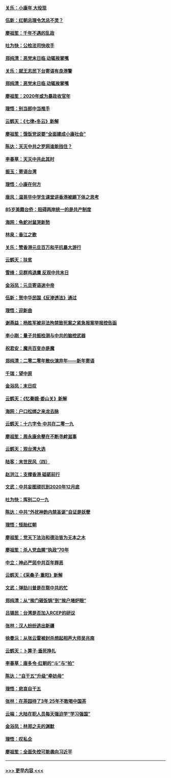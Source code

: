 #### [关乐：小康年 大役现](../pages/nsc993/n11774213.md?t=01080833) 
#### [伍新：红朝总理令怎总不灵？](../pages/nsc993/n11770813.md?t=01080833) 
#### [廖祖笙：千年不遇的乱政](../pages/nsc993/n11770373.md?t=01080833) 
#### [吐为快：公检法司快收手](../pages/nsc993/n11770359.md?t=01080833) 
#### [郑纯清：恶党末日临 动辄挨掌嘴](../pages/nsc993/n11769912.md?t=01080833) 
#### [关乐：就王志民下台寄语有良港警](../pages/nsc993/n11769903.md?t=01080833) 
#### [郑纯清：恶党末日临 动辄挨掌嘴](../pages/nsc993/n11769356.md?t=01080833) 
#### [廖祖笙：2020年或为暴政收官年](../pages/nsc993/n11768216.md?t=01080833) 
#### [理悟：别当郎中当推手](../pages/nsc993/n11768243.md?t=01080833) 
#### [云鹤天：《七律▪冬云》新解](../pages/nsc993/n11768204.md?t=01080833) 
#### [廖祖笙：饿饭党说要“全面建成小康社会”](../pages/nsc993/n11767482.md?t=01080833) 
#### [陈达：天灭中共之罗网谁能挡住？](../pages/nsc993/n11767465.md?t=01080833) 
#### [李春草：天灭中共此其时](../pages/nsc993/n11767452.md?t=01080833) 
#### [振玉：寄语台湾](../pages/nsc993/n11767432.md?t=01080833) 
#### [理悟：小康在何方](../pages/nsc993/n11767394.md?t=01080833) 
#### [唐风：温哥华中学生课堂讲香港被踢下体之思考](../pages/nsc993/n11766848.md?t=01080833) 
#### [85岁美籍台侨：阻碍两岸统一的是共产制度](../pages/nsc993/n11765043.md?t=01080833) 
#### [海网：龟蛇对鼠哭新愁](../pages/nsc993/n11764895.md?t=01080833) 
#### [林泉：香江之歌](../pages/nsc993/n11764415.md?t=01080833) 
#### [关乐：赞香港元旦百万和平抗暴大游行](../pages/nsc993/n11764382.md?t=01080833) 
#### [云鹤天：扶贫](../pages/nsc993/n11764245.md?t=01080833) 
#### [雪绮：见群鸡退鹰  反观中共末日](../pages/nsc993/n11762112.md?t=01080833) 
#### [金浴凤：元旦寄语迷中帝](../pages/nsc993/n11761788.md?t=01080833) 
#### [伍新：贺中华民国《反渗透法》通过](../pages/nsc993/n11761994.md?t=01080833) 
#### [理悟：迎新曲](../pages/nsc993/n11761152.md?t=01080833) 
#### [谢燕益：杨胜军被非法拘禁致死案之紧急报案举报控告函](../pages/nsc993/n11756134.md?t=01080833) 
#### [李小刚：量子共振检测与中共的脑控武器](../pages/nsc993/n11754518.md?t=01080833) 
#### [祝君安：魔共百变亦是魔](../pages/nsc993/n11754469.md?t=01080833) 
#### [郑纯清：二零二零年散伙演弃年——新年寄语](../pages/nsc993/n11754195.md?t=01080833) 
#### [千瑞：望中原](../pages/nsc993/n11754159.md?t=01080833) 
#### [金浴凤：末日叹](../pages/nsc993/n11752359.md?t=01080833) 
#### [云鹤天：《忆秦娥‧娄山关》新解](../pages/nsc993/n11752348.md?t=01080833) 
#### [海网：户口松绑之来龙去脉](../pages/nsc993/n11752328.md?t=01080833) 
#### [云鹤天：十六字令‧中共在二零一九](../pages/nsc993/n11752305.md?t=01080833) 
#### [廖祖笙：周永康余孽在不断寻衅滋事](../pages/nsc993/n11751013.md?t=01080833) 
#### [云鹤天：观台湾大选](../pages/nsc993/n11751007.md?t=01080833) 
#### [陆客：末世民风（四）](../pages/nsc993/n11749203.md?t=01080833) 
#### [赵洪江：支撑香港 砥砺前行](../pages/nsc993/n11748482.md?t=01080833) 
#### [文武：中共妄图顽抗到2020年12月底](../pages/nsc993/n11748446.md?t=01080833) 
#### [吐为快：挥别二O一九](../pages/nsc993/n11748411.md?t=01080833) 
#### [陈达：中共“外扰神韵内禁圣诞”自证是妖孽](../pages/nsc993/n11748226.md?t=01080833) 
#### [理悟：怪胎红朝](../pages/nsc993/n11748206.md?t=01080833) 
#### [廖祖笙：党天下法治和德治皆为无本之木](../pages/nsc993/n11748135.md?t=01080833) 
#### [廖祖笙：杀人党血腥“执政”70年](../pages/nsc993/n11745144.md?t=01080833) 
#### [中立：神必严惩中共百年罪恶](../pages/nsc993/n11744970.md?t=01080833) 
#### [云鹤天：《采桑子‧重阳》新解](../pages/nsc993/n11744948.md?t=01080833) 
#### [文武：弹劾川普是在帮中共的忙](../pages/nsc993/n11744758.md?t=01080833) 
#### [郑纯清：从“挨门砸饭锅”到“挨户堵炉眼”](../pages/nsc993/n11744745.md?t=01080833) 
#### [吕锡民：台湾是否加入RCEP的研议](../pages/nsc993/n11744701.md?t=01080833) 
#### [张林：汉人纷纷逃出新疆](../pages/nsc993/n11743530.md?t=01080833) 
#### [徐曼沅：从张云雷被封杀想起相声大师吴兆南](../pages/nsc993/n11741816.md?t=01080833) 
#### [云鹤天：卜算子‧垂死挣扎](../pages/nsc993/n11739956.md?t=01080833) 
#### [李春草：唐多令‧红朝的“斗”与“拍”](../pages/nsc993/n11739830.md?t=01080833) 
#### [陈达：“自干五”升级“牵妨母”](../pages/nsc993/n11739724.md?t=01080833) 
#### [理悟：悲哀自干五](../pages/nsc993/n11739547.md?t=01080833) 
#### [张林：在茶园待了3年 25年不敢喝中国茶](../pages/nsc993/n11739240.md?t=01080833) 
#### [云端：大陆在职人员每天强迫学“学习强国”](../pages/nsc993/n11738735.md?t=01080833) 
#### [金浴凤：林郑之夫的渊默](../pages/nsc993/n11737735.md?t=01080833) 
#### [理悟：叹私企](../pages/nsc993/n11737715.md?t=01080833) 
#### [廖祖笙：全面失控可能袭向习近平](../pages/nsc993/n11737704.md?t=01080833) 

----
#### [ >>> 更早内容 <<< ](../indexes/nsc993-earlier.md)
